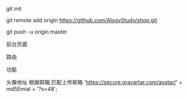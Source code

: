 

git init 

git remote add origin https://github.com/AlogyStudy/shop.git

git push -u origin master




前台页面

路由

功能


头像地址
根据邮箱 匹配上传邮箱
'https://secure.gravartar.com/avatar/' + md5Emial + '?s=48';



